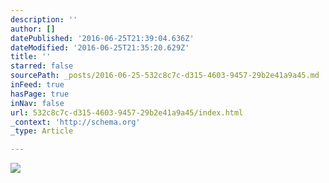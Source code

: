 ```yaml
---
description: ''
author: []
datePublished: '2016-06-25T21:39:04.636Z'
dateModified: '2016-06-25T21:35:20.629Z'
title: ''
starred: false
sourcePath: _posts/2016-06-25-532c8c7c-d315-4603-9457-29b2e41a9a45.md
inFeed: true
hasPage: true
inNav: false
url: 532c8c7c-d315-4603-9457-29b2e41a9a45/index.html
_context: 'http://schema.org'
_type: Article

---
```

![](https://the-grid-user-content.s3-us-west-2.amazonaws.com/2c9be847-a4c9-4f16-8bee-0bc8d67b5e6b.jpg)